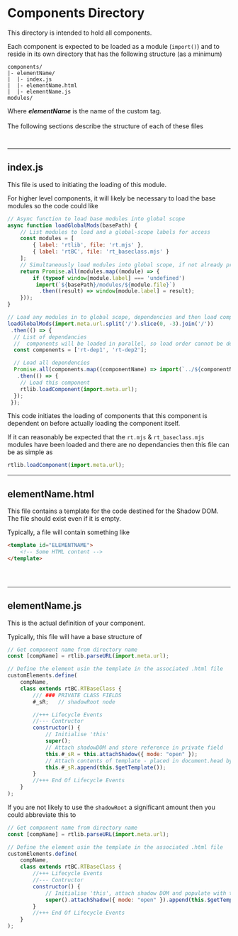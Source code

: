# Components Directory #

This directory is intended to hold all components.

Each component is expected to be loaded as a module (`import()`) and to reside in its own directory that has the following structure (as a minimum)
```
components/
|- elementName/  
|  |- index.js  
|  |- elementName.html  
|  |- elementName.js
modules/
```
Where ***elementName*** is the name of the custom tag.  
&nbsp;  
The following sections describe the structure of each of these files  
` `  
` `  

---

## index.js

This file is used to initiating the loading of this module.  

For higher level components, it will likely be necessary to load the base modules so the code could like
```js
// Async function to load base modules into global scope
async function loadGlobalMods(basePath) {
    // List modules to load and a global-scope labels for access
    const modules = [
        { label: 'rtlib', file: 'rt.mjs' },
        { label: 'rtBC', file: 'rt_baseclass.mjs' }
    ];
    // Simultaneously load modules into global scope, if not already present
    return Promise.all(modules.map((module) => { 
        if (typeof window[module.label] === 'undefined') 
         import(`${basePath}/modules/${module.file}`)
          .then((result) => window[module.label] = result);
    }));
}

// Load any modules in to global scope, dependencies and then load component
loadGlobalMods(import.meta.url.split('/').slice(0, -3).join('/'))
 .then(() => {
  // List of dependancies
  //  components will be loaded in parallel, so load order cannot be depended on.
  const components = ['rt-dep1', 'rt-dep2'];

  // Load all dependencies
  Promise.all(components.map((componentName) => import(`../${componentName}/index.js`)))
   .then(() => {
    // Load this component
    rtlib.loadComponent(import.meta.url);
  });
 });
```
This code initiates the loading of components that this component is dependent on before actually loading the component itself.  
  
If it can reasonably be expected that the `rt.mjs` & `rt_baseclass.mjs` modules have been loaded and there are no dependancies then this file can be as simple as
```js
rtlib.loadComponent(import.meta.url);
```  
  
  

---

## elementName.html
This file contains a template for the code destined for the Shadow DOM.  The file should exist even if it is empty.

Typically, a file will contain something like
```html
<template id="ELEMENTNAME">
    <!-- Some HTML content -->
</template>
```  
` `  
` `  

---

## elementName.js
This is the actual definition of your component.

Typically, this file will have a base structure of
```js
// Get component name from directory name
const [compName] = rtlib.parseURL(import.meta.url);

// Define the element usin the template in the associated .html file
customElements.define(
    compName,
    class extends rtBC.RTBaseClass {
        /// ### PRIVATE CLASS FIELDS
        #_sR;   // shadowRoot node

        //+++ Lifecycle Events
        //--- Contructor
        constructor() {
            // Initialise 'this'
            super();
            // Attach shadowDOM and store reference in private field
            this.#_sR = this.attachShadow({ mode: "open" });
            // Attach contents of template - placed in document.head by LoadComponent()
            this.#_sR.append(this.$getTemplate());
        }
        //+++ End Of Lifecycle Events
    }
);
```
If you are not likely to use the `shadowRoot` a significant amount then you could abbreviate this to
```js
// Get component name from directory name
const [compName] = rtlib.parseURL(import.meta.url);

// Define the element usin the template in the associated .html file
customElements.define(
    compName,
    class extends rtBC.RTBaseClass {
        //+++ Lifecycle Events
        //--- Contructor
        constructor() {
            // Initialise 'this', attach shadow DOM and populate with template
            super().attachShadow({ mode: "open" }).append(this.$getTemplate());
        }
        //+++ End Of Lifecycle Events
    }
);
```

